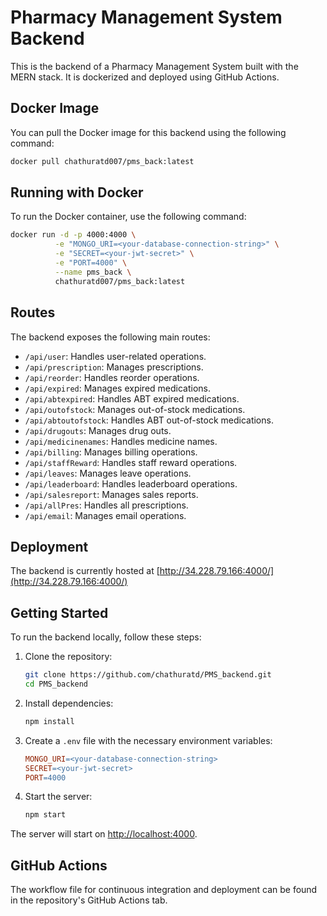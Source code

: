 # Pharmacy Management System Backend

This is the backend of a Pharmacy Management System built with the MERN stack. It is dockerized and deployed using GitHub Actions.

## Docker Image

You can pull the Docker image for this backend using the following command:

```sh
docker pull chathuratd007/pms_back:latest
```

## Running with Docker

To run the Docker container, use the following command:

```sh
docker run -d -p 4000:4000 \
          -e "MONGO_URI=<your-database-connection-string>" \
          -e "SECRET=<your-jwt-secret>" \
          -e "PORT=4000" \
          --name pms_back \
          chathuratd007/pms_back:latest
```

## Routes

The backend exposes the following main routes:

- `/api/user`: Handles user-related operations.
- `/api/prescription`: Manages prescriptions.
- `/api/reorder`: Handles reorder operations.
- `/api/expired`: Manages expired medications.
- `/api/abtexpired`: Handles ABT expired medications.
- `/api/outofstock`: Manages out-of-stock medications.
- `/api/abtoutofstock`: Handles ABT out-of-stock medications.
- `/api/drugouts`: Manages drug outs.
- `/api/medicinenames`: Handles medicine names.
- `/api/billing`: Manages billing operations.
- `/api/staffReward`: Handles staff reward operations.
- `/api/leaves`: Manages leave operations.
- `/api/leaderboard`: Handles leaderboard operations.
- `/api/salesreport`: Manages sales reports.
- `/api/allPres`: Handles all prescriptions.
- `/api/email`: Manages email operations.

## Deployment

The backend is currently hosted at [http://34.228.79.166:4000/](http://34.228.79.166:4000/)

## Getting Started

To run the backend locally, follow these steps:

1. Clone the repository:
    ```sh
    git clone https://github.com/chathuratd/PMS_backend.git
    cd PMS_backend
    ```

2. Install dependencies:
    ```sh
    npm install
    ```

3. Create a `.env` file with the necessary environment variables:
    ```makefile
    MONGO_URI=<your-database-connection-string>
    SECRET=<your-jwt-secret>
    PORT=4000
    ```

4. Start the server:
    ```sh
    npm start
    ```

The server will start on [http://localhost:4000](http://localhost:4000).

## GitHub Actions

The workflow file for continuous integration and deployment can be found in the repository's GitHub Actions tab.
